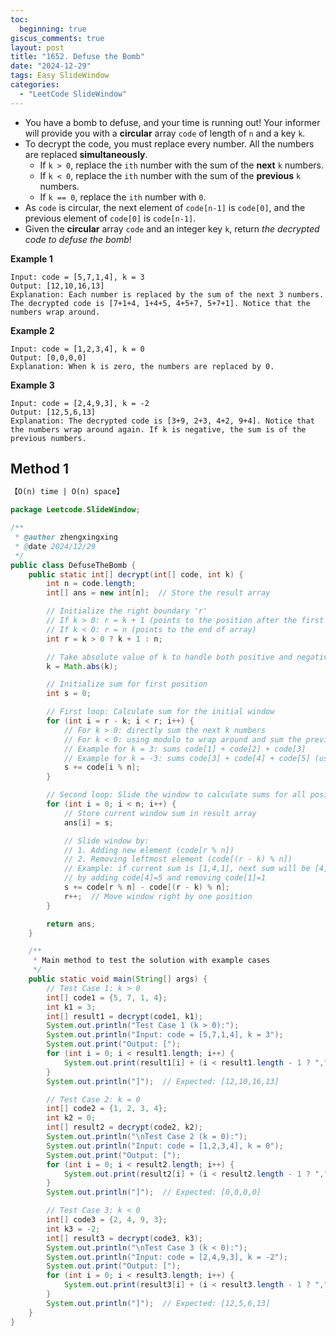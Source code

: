 ```yaml
---
toc:
  beginning: true
giscus_comments: true
layout: post
title: "1652. Defuse the Bomb"
date: "2024-12-29"
tags: Easy SlideWindow
categories:
  - "LeetCode SlideWindow"
---
```



- You have a bomb to defuse, and your time is running out! Your informer will provide you with a **circular** array `code` of length of `n` and a key `k`.
- To decrypt the code, you must replace every number. All the numbers are replaced **simultaneously**.
  - If `k > 0`, replace the `ith` number with the sum of the **next** `k` numbers.
  - If `k < 0`, replace the `ith` number with the sum of the **previous** `k` numbers.
  - If `k == 0`, replace the `ith` number with `0`.
- As `code` is circular, the next element of `code[n-1]` is `code[0]`, and the previous element of `code[0]` is `code[n-1]`.
- Given the **circular** array `code` and an integer key `k`, return *the decrypted code to defuse the bomb*!

**Example 1**

```
Input: code = [5,7,1,4], k = 3
Output: [12,10,16,13]
Explanation: Each number is replaced by the sum of the next 3 numbers. The decrypted code is [7+1+4, 1+4+5, 4+5+7, 5+7+1]. Notice that the numbers wrap around.
```

**Example 2**

```
Input: code = [1,2,3,4], k = 0
Output: [0,0,0,0]
Explanation: When k is zero, the numbers are replaced by 0. 
```

**Example 3**

```
Input: code = [2,4,9,3], k = -2
Output: [12,5,6,13]
Explanation: The decrypted code is [3+9, 2+3, 4+2, 9+4]. Notice that the numbers wrap around again. If k is negative, the sum is of the previous numbers.
```

## Method 1

```tex
【O(n) time | O(n) space】
```

```java
package Leetcode.SlideWindow;

/**
 * @author zhengxingxing
 * @date 2024/12/29
 */
public class DefuseTheBomb {
    public static int[] decrypt(int[] code, int k) {
        int n = code.length;
        int[] ans = new int[n];  // Store the result array

        // Initialize the right boundary 'r'
        // If k > 0: r = k + 1 (points to the position after the first window)
        // If k < 0: r = n (points to the end of array)
        int r = k > 0 ? k + 1 : n;

        // Take absolute value of k to handle both positive and negative cases uniformly
        k = Math.abs(k);

        // Initialize sum for first position
        int s = 0;

        // First loop: Calculate sum for the initial window
        for (int i = r - k; i < r; i++) {
            // For k > 0: directly sum the next k numbers
            // For k < 0: using modulo to wrap around and sum the previous k numbers
            // Example for k = 3: sums code[1] + code[2] + code[3]
            // Example for k = -3: sums code[3] + code[4] + code[5] (using i % n)
            s += code[i % n];
        }

        // Second loop: Slide the window to calculate sums for all positions
        for (int i = 0; i < n; i++) {
            // Store current window sum in result array
            ans[i] = s;

            // Slide window by:
            // 1. Adding new element (code[r % n])
            // 2. Removing leftmost element (code[(r - k) % n])
            // Example: if current sum is [1,4,1], next sum will be [4,1,5]
            // by adding code[4]=5 and removing code[1]=1
            s += code[r % n] - code[(r - k) % n];
            r++;  // Move window right by one position
        }

        return ans;
    }

    /**
     * Main method to test the solution with example cases
     */
    public static void main(String[] args) {
        // Test Case 1: k > 0
        int[] code1 = {5, 7, 1, 4};
        int k1 = 3;
        int[] result1 = decrypt(code1, k1);
        System.out.println("Test Case 1 (k > 0):");
        System.out.println("Input: code = [5,7,1,4], k = 3");
        System.out.print("Output: [");
        for (int i = 0; i < result1.length; i++) {
            System.out.print(result1[i] + (i < result1.length - 1 ? "," : ""));
        }
        System.out.println("]");  // Expected: [12,10,16,13]

        // Test Case 2: k = 0
        int[] code2 = {1, 2, 3, 4};
        int k2 = 0;
        int[] result2 = decrypt(code2, k2);
        System.out.println("\nTest Case 2 (k = 0):");
        System.out.println("Input: code = [1,2,3,4], k = 0");
        System.out.print("Output: [");
        for (int i = 0; i < result2.length; i++) {
            System.out.print(result2[i] + (i < result2.length - 1 ? "," : ""));
        }
        System.out.println("]");  // Expected: [0,0,0,0]

        // Test Case 3: k < 0
        int[] code3 = {2, 4, 9, 3};
        int k3 = -2;
        int[] result3 = decrypt(code3, k3);
        System.out.println("\nTest Case 3 (k < 0):");
        System.out.println("Input: code = [2,4,9,3], k = -2");
        System.out.print("Output: [");
        for (int i = 0; i < result3.length; i++) {
            System.out.print(result3[i] + (i < result3.length - 1 ? "," : ""));
        }
        System.out.println("]");  // Expected: [12,5,6,13]
    }
}

```





